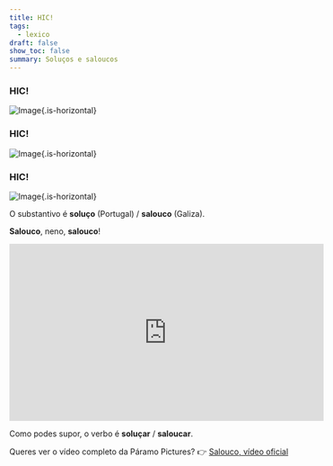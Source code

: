 ```yaml
---
title: HIC!
tags:
  - lexico
draft: false
show_toc: false
summary: Soluços e saloucos
---
```

### HIC!
![Image](https://media3.giphy.com/media/v1.Y2lkPTc5MGI3NjExa3RtbGtndmM4OWFuMGFsajJ0ZHJhY3IzeWdpYm1hOHFxeGVyaGU2dSZlcD12MV9pbnRlcm5hbF9naWZfYnlfaWQmY3Q9Zw/N1osLG4uRY8LxgYQrL/giphy.gif){.is-horizontal}

### HIC!
![Image](https://media1.giphy.com/media/v1.Y2lkPTc5MGI3NjExeG9jcWxscWFrNTluMW1vcjV5ZmdkOHBnYTVlNzZhOTJyeHdoa2Z2NCZlcD12MV9pbnRlcm5hbF9naWZfYnlfaWQmY3Q9Zw/140LiNgM0b5DVe/giphy.gif){.is-horizontal}

### HIC!
![Image](https://media3.giphy.com/media/v1.Y2lkPTc5MGI3NjExdm1mendxZ2pnOXU1b2t4YXNtdzltb3FobjRpMmthYnQxNm4wb245YyZlcD12MV9pbnRlcm5hbF9naWZfYnlfaWQmY3Q9Zw/5HBZaMzzVM46c/giphy.gif){.is-horizontal}

O substantivo é **soluço** (Portugal) / **salouco** (Galiza).

**Salouco**, neno, **salouco**!

<iframe width="560" height="315" src="https://www.youtube.com/embed/LD_AzG8wB2A?si=elc0g3ort_lhXrmo&amp;clip=Ugkxonqxe1RYT39_DgNSd1QqtP8D1SBTRpVQ&amp;clipt=EAAY8KUD" title="YouTube video player" frameborder="0" allow="accelerometer; autoplay; clipboard-write; encrypted-media; gyroscope; picture-in-picture; web-share" referrerpolicy="strict-origin-when-cross-origin" allowfullscreen></iframe>

Como podes supor, o verbo é **soluçar** / **saloucar**.

Queres ver o vídeo completo da Páramo Pictures? 👉 [Salouco, vídeo oficial](https://www.youtube.com/watch?v=LD_AzG8wB2A)
